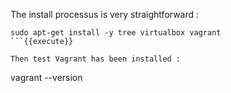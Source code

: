 
The install processus is very straightforward :

```
sudo apt-get install -y tree virtualbox vagrant
```{{execute}}

Then test Vagrant has been installed :

```
vagrant --version
```{{execute}}